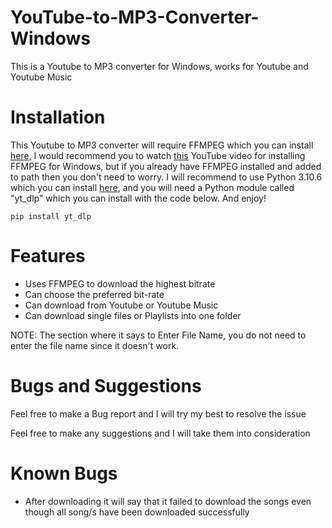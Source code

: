 # YouTube-to-MP3-Converter-Windows

This is a Youtube to MP3 converter for Windows, works for Youtube and Youtube Music

# Installation

This Youtube to MP3 converter will require FFMPEG which you can install [here](https://ffmpeg.org/download.html), I would recommend you to watch [this](https://www.youtube.com/watch?v=r1AtmY-RMyQ) YouTube video for installing FFMPEG for Windows, but if you already have FFMPEG installed and added to path then you don't need to worry. I will recommend to use Python 3.10.6 which you can install [here](https://www.python.org/downloads/release/python-3106/), and you will need a Python module called "yt_dlp" which you can install with the code below. And enjoy!

```
pip install yt_dlp
```

# Features

- Uses FFMPEG to download the highest bitrate
- Can choose the preferred bit-rate
- Can download from Youtube or Youtube Music
- Can download single files or Playlists into one folder

NOTE: The section where it says to Enter File Name, you do not need to enter the file name since it doesn't work.

# Bugs and Suggestions

Feel free to make a Bug report and I will try my best to resolve the issue

Feel free to make any suggestions and I will take them into consideration

# Known Bugs

- After downloading it will say that it failed to download the songs even though all song/s have been downloaded successfully





















































